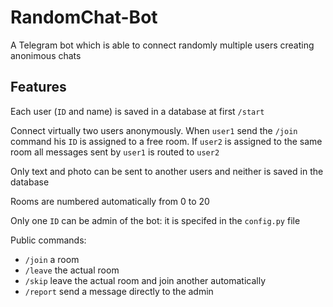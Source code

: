 # RandomChat-Bot
A Telegram bot which is able to connect randomly multiple users creating anonimous chats

## Features
Each user (`ID` and name) is saved in a database at first `/start`

Connect virtually two users anonymously. When `user1` send the `/join` command his `ID` is assigned to a free room. If `user2` is assigned to the same room all messages sent by `user1` is routed to `user2`

Only text and photo can be sent to another users and neither is saved in the database

Rooms are numbered automatically from 0 to 20

Only one `ID` can be admin of the bot: it is specifed in the `config.py` file

Public commands:

- `/join` a room
- `/leave` the actual room
- `/skip` leave the actual room and join another automatically
- `/report` send a message directly to the admin 

